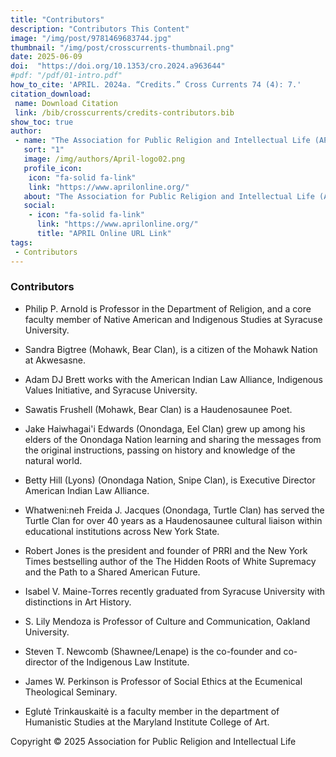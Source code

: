 ```yaml
---
title: "Contributors"
description: "Contributors This Content"
image: "/img/post/9781469683744.jpg"
thumbnail: "/img/post/crosscurrents-thumbnail.png"
date: 2025-06-09
doi:  "https://doi.org/10.1353/cro.2024.a963644"
#pdf: "/pdf/01-intro.pdf"
how_to_cite: 'APRIL. 2024a. “Credits.” Cross Currents 74 (4): 7.'
citation_download: 
 name: Download Citation
 link: /bib/crosscurrents/credits-contributors.bib
show_toc: true
author: 
 - name: "The Association for Public Religion and Intellectual Life (APRIL)"
   sort: "1"
   image: /img/authors/April-logo02.png
   profile_icon: 
    icon: "fa-solid fa-link"
    link: "https://www.aprilonline.org/"
   about: "The Association for Public Religion and Intellectual Life (APRIL) is a global network of leaders, scholars, and social change agents who explore religious life, engage in intellectual inquiry, and lead ethical action in the world today."
   social:
    - icon: "fa-solid fa-link"
      link: "https://www.aprilonline.org/"
      title: "APRIL Online URL Link"
tags: 
 - Contributors
---
```


### Contributors

- Philip P. Arnold is Professor in the Department of Religion, and a core faculty member of Native American and Indigenous Studies at Syracuse University.

- Sandra Bigtree (Mohawk, Bear Clan), is a citizen of the Mohawk Nation at Akwesasne.

- Adam DJ Brett works with the American Indian Law Alliance, Indigenous Values Initiative, and Syracuse University.

- Sawatis Frushell (Mohawk, Bear Clan) is a Haudenosaunee Poet.

- Jake Haiwhagai'i Edwards (Onondaga, Eel Clan) grew up among his elders of the Onondaga Nation learning and sharing the messages from the original instructions, passing on history and knowledge of the natural world.

- Betty Hill (Lyons) (Onondaga Nation, Snipe Clan), is Executive Director American Indian Law Alliance.

- Whatweni:neh Freida J. Jacques (Onondaga, Turtle Clan) has served the Turtle Clan for over 40 years as a Haudenosaunee cultural liaison within educational institutions across New York State.

- Robert Jones is the president and founder of PRRI and the New York Times bestselling author of the The Hidden Roots of White Supremacy and the Path to a Shared American Future.

- Isabel V. Maine-Torres recently graduated from Syracuse University with distinctions in Art History.

- S. Lily Mendoza is Professor of Culture and Communication, Oakland University.

- Steven T. Newcomb (Shawnee/Lenape) is the co-founder and co-director of the Indigenous Law Institute.

- James W. Perkinson is Professor of Social Ethics at the Ecumenical Theological Seminary.

- Eglutė Trinkauskaitė is a faculty member in the department of Humanistic Studies at the Maryland Institute College of Art.

Copyright © 2025 Association for Public Religion and Intellectual Life
